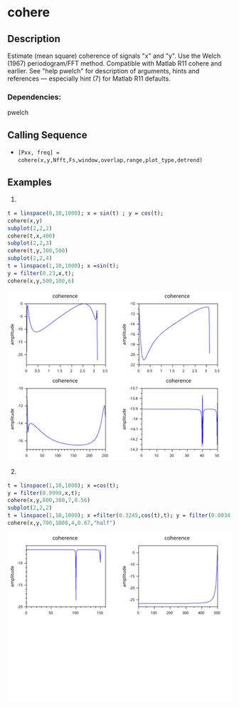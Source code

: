 # cohere
## Description
Estimate (mean square) coherence of signals "x" and "y".
Use the Welch (1967) periodogram/FFT method.
Compatible with Matlab R11 cohere and earlier.
See "help pwelch" for description of arguments, hints and references — especially hint (7) for Matlab R11 defaults.
### Dependencies: 
pwelch
## Calling Sequence
- ` [Pxx, freq] = cohere(x,y,Nfft,Fs,window,overlap,range,plot_type,detrend) `
## Examples
1. 
```scilab
t = linspace(0,10,1000); x = sin(t) ; y = cos(t);
cohere(x,y)
subplot(2,2,2)
cohere(t,x,400)
subplot(2,2,3)
cohere(t,y,300,500)
subplot(2,2,4)
t = linspace(1,10,1000); x =sin(t);
y = filter(0.23,x,t);
cohere(x,y,500,100,6)
```
<img src="testcase1234.svg">

2.
```scilab
t = linspace(1,10,1000); x =cos(t);
y = filter(0.9999,x,t);
cohere(x,y,800,300,7,0.56)
subplot(2,2,2)
t = linspace(1,10,1000); x =filter(0.3245,cos(t),t); y = filter(0.0034,x,sin(t));
cohere(x,y,700,1000,4,0.67,"half")
```
<img src="testcase56.svg">
